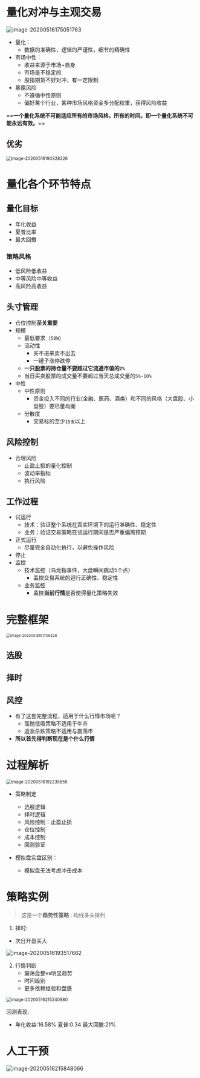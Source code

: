 # 量化对冲与主观交易

![image-20200516175051763](3.量化的特点.assets/image-20200516175051763.png)

- 量化：
  - 数据的准确性，逻辑的严谨性，细节的精确性
- 市场中性：
  - 收益来源于市场+自身
  - 市场是不稳定的
  - 股指期货不好对冲，有一定限制
- 暴露风险
  - 不遵循中性原则
  - 偏好某个行业，某种市场风格资金多分配权重，获得风险收益

==**一个量化系统不可能适应所有的市场风格，所有的时间。即一个量化系统不可能永远有效。**==

## 优劣

<img src="3.量化的特点.assets/image-20200516190328226.png" alt="image-20200516190328226" style="zoom:80%;" />

# 量化各个环节特点

## 量化目标

- 年化收益
- 夏普比率
- 最大回撤

### 策略风格

- 低风险低收益
- 中等风险中等收益
- 高风险高收益

## 头寸管理

- 仓位控制**至关重要**
- 规模
  - 最低要求（`50W`）
  - 流动性
    - 买不进来卖不出去
    - 一锤子涨停跌停
  - **一只股票的持仓量不要超过它流通市值的`2%`**
  - 当日买卖股票的成交量不要超过当天总成交量的`5%-10%`
- 中性
  - 中性原则
    - 资金投入不同的行业(金融、医药、酒类）和不同的风格（大盘股、小盘股）要尽量均衡
  - 分散度
    - 交易标的至少`15支`以上

## 风险控制

- 合理风险
  - 止盈止损的量化控制
  - 波动率指标
  - 执行风险

## 工作过程

- 试运行
  - 技术：验证整个系统在真实环境下的运行准确性、稳定性
  - 业务：验证交易策略在试运行期间是否严重偏离预期
- 正式运行
  - 尽量完全自动化执行，以避免操作风险
- 停止
- 监控
  - 技术监控（乌龙指事件，大盘瞬间跳动5个点）
    - 监控交易系统的运行正确性、稳定性
  - 业务监控
    - 监控**当前行情**是否使得量化策略失效

# 完整框架

<img src="3.量化的特点.assets/image-20200516191706428.png" alt="image-20200516191706428" style="zoom:67%;" />

## 选股

## 择时

## 风控

- 有了这套完整流程，适用于什么行情市场呢？
  - 高抛低吸策略不适用于牛市
  - 追涨杀跌策略不适用与震荡市
- **所以首先得判断现在是个什么行情**

# 过程解析

<img src="3.量化的特点.assets/image-20200516192235655.png" alt="image-20200516192235655" style="zoom:80%;" />

- 策略制定
  - 选股逻辑
  - 择时逻辑
  - 风险控制：止盈止损
  - 仓位控制
  - 成本控制
  - 回测验证

- 模拟盘实盘区别：
  - 模拟盘无法考虑冲击成本

# 策略实例

> 这是一个**趋势性策略** : 均线多头排列

1. 择时:

- 次日开盘买入

![image-20200516193517662](3.量化的特点.assets/image-20200516193517662.png)

2. 行情判断
   - 震荡盘整vs明显趋势
   - 时间级别
   - 更多依赖经验和盘感

<img src="3.量化的特点.assets/image-20200516215240880.png" alt="image-20200516215240880" style="zoom:80%;" />

回测表现:

- 年化收益:16.58% 夏普:0.34 最大回撤:21%

# 人工干预

![image-20200516215848066](3.量化的特点.assets/image-20200516215848066.png)